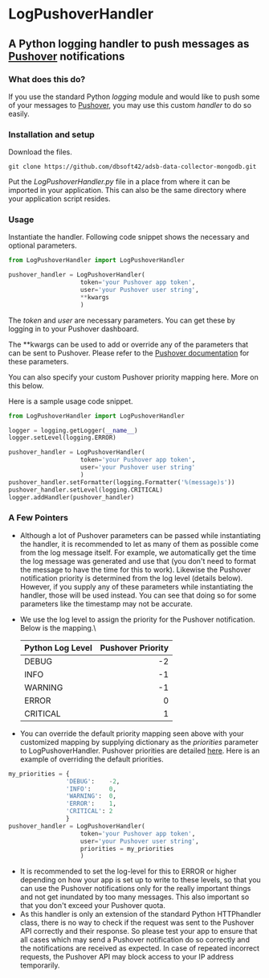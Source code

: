LogPushoverHandler
======
## A Python logging handler to push messages as [Pushover](https://pushover.net) notifications

### What does this do?
If you use the standard Python *logging* module and would like to push some of your messages to [Pushover](https://pushover.net), you may use this custom *handler* to do so easily.

### Installation and setup
Download the files.
```
git clone https://github.com/dbsoft42/adsb-data-collector-mongodb.git
```
Put the *LogPushoverHandler.py* file in a place from where it can be imported in your application. This can also be the same directory where your application script resides.

### Usage
Instantiate the handler. Following code snippet shows the necessary and optional parameters.
```python
from LogPushoverHandler import LogPushoverHandler

pushover_handler = LogPushoverHandler(
                    token='your Pushover app token',
                    user='your Pushover user string',
                    **kwargs
                    )
```                         
The *token* and *user* are necessary parameters. You can get these by logging in to your Pushover dashboard.

The **kwargs can be used to add or override any of the parameters that can be sent to Pushover. Please refer to the [Pushover documentation](https://pushover.net/api) for these parameters.

You can also specify your custom Pushover priority mapping here. More on this below.

Here is a sample usage code snippet.
```python
from LogPushoverHandler import LogPushoverHandler

logger = logging.getLogger(__name__)
logger.setLevel(logging.ERROR)

pushover_handler = LogPushoverHandler(
                    token='your Pushover app token',
                    user='your Pushover user string'
                    )
pushover_handler.setFormatter(logging.Formatter('%(message)s'))
pushover_handler.setLevel(logging.CRITICAL)
logger.addHandler(pushover_handler)
```

### A Few Pointers
* Although a lot of Pushover parameters can be passed while instantiating the handler, it is recommended to let as many of them as possible come from the log message itself. For example, we automatically get the time the log message was generated and use that (you don't need to format the message to have the time for this to work). Likewise the Pushover notification priority is determined from the log level (details below). However, if you supply any of these parameters while instantiating the handler, those will be used instead. You can see that doing so for some parameters like the timestamp may not be accurate.
* We use the log level to assign the priority for the Pushover notification. Below is the mapping.\

  Python Log Level | Pushover Priority
  :----------------|-----------------:
  DEBUG            |-2
  INFO             |-1
  WARNING          |-1
  ERROR            |0
  CRITICAL         |1

* You can override the default priority mapping seen above with your customized mapping by supplying dictionary as the *priorities* parameter to LogPushoverHandler. Pushover priorities are detailed [here](https://pushover.net/api#priority). Here is an example of overriding the default priorities.
```python
my_priorities = {
                'DEBUG':    -2,
                'INFO':     0,
                'WARNING':  0,
                'ERROR':    1,
                'CRITICAL': 2
                }
pushover_handler = LogPushoverHandler(
                    token='your Pushover app token',
                    user='your Pushover user string',
                    priorities = my_priorities
                    )
```
* It is recommended to set the log-level for this to ERROR or higher depending on how your app is set up to write to these levels, so that you can use the Pushover notifications only for the really important things and not get inundated by too many messages. This also important so that you don't exceed your Pushover quota.
* As this handler is only an extension of the standard Python HTTPhandler class, there is no way to check if the request was sent to the Pushover API correctly and their response. So please test your app to ensure that all cases which may send a Pushover notification do so correctly and the notifications are received as expected. In case of repeated incorrect requests, the Pushover API may block access to your IP address temporarily.
